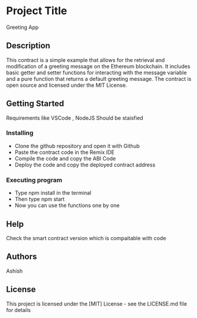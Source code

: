 # Project Title

Greeting App

## Description

This contract is a simple example that allows for the retrieval and modification of a greeting message on the Ethereum blockchain. It includes basic getter and setter functions for interacting with the message variable and a pure function that returns a default greeting message. The contract is open source and licensed under the MIT License.

## Getting Started
Requirements like VSCode , NodeJS Should be staisfied

### Installing

* Clone the github repository and open it with Github
* Paste the contract code in the Remix IDE
* Compile the code and copy the ABI Code 
* Deploy the code and copy the deployed contract address

### Executing program

* Type npm install in the terminal
* Then type npm start
* Now you can use the functions one by one

## Help
Check the smart contract version which is compaitable with code

## Authors

Ashish

## License

This project is licensed under the [MIT] License - see the LICENSE.md file for details
